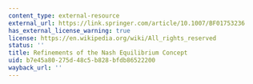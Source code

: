 ```yaml
---
content_type: external-resource
external_url: https://link.springer.com/article/10.1007/BF01753236
has_external_license_warning: true
license: https://en.wikipedia.org/wiki/All_rights_reserved
status: ''
title: Refinements of the Nash Equilibrium Concept
uid: b7e45a80-275d-48c5-b828-bfdb86522200
wayback_url: ''
---
```

